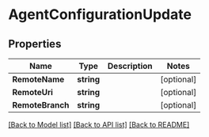 # AgentConfigurationUpdate

## Properties

Name | Type | Description | Notes
------------ | ------------- | ------------- | -------------
**RemoteName** | **string** |  | [optional] 
**RemoteUri** | **string** |  | [optional] 
**RemoteBranch** | **string** |  | [optional] 

[[Back to Model list]](../README.md#documentation-for-models) [[Back to API list]](../README.md#documentation-for-api-endpoints) [[Back to README]](../README.md)


